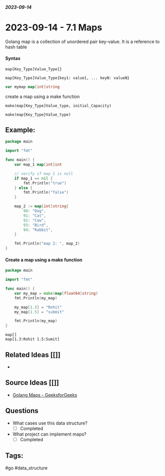 ##### _2023-09-14_

# 2023-09-14 - 7.1 Maps

Golang map is a collection of unordered pair key-value.
It is a reference to hash table

#### Syntax

```
map[Key_Type]Value_Type{}

map[Key_Type]Value_Type{key1: value1, ... keyN: valueN}
```

```go
var mymap map[int]string
```

create a map using a make function

```
make(map[Key_Type]Value_type, initial_Capacity)

make(map{Key_Type}Value_type)
```

## Example:

```go
package main

import "fmt"

func main() {
	var map_1 map[int]int

	// verify if map 1 is null
	if map_1 == nil {
		fmt.Println("true")
	} else {
		fmt.Println("false")
	}

	map_2 := map[int]string{
		90: "Dog",
		91: "Cat",
		92: "Cow",
		93: "Bird",
		94: "Rabbit",
	}

	fmt.Println("map 2: ", map_2)
}
```

#### Create a map using a make function

```go
package main

import "fmt"

func main() {
	var my_map = make(map[float64]string)
	fmt.Println(my_map)

	my_map[1.3] = "Rohit"
	my_map[1.5] = "submit"

	fmt.Println(my_map)
}
```

```output
map[]
map[1.3:Rohit 1.5:Sumit]
```

## Related Ideas [[]]

- 
## Source Ideas [[]]

- [Golang Maps - GeeksforGeeks](https://www.geeksforgeeks.org/golang-maps/)
## Questions 

-  What cases use this data structure?
	- [ ] Completed
 - What project can implement maps?
	 - [ ] Completed
## Tags:

#go 
#data_structure 
